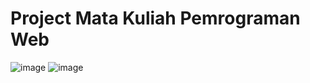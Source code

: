 # Project Mata Kuliah Pemrograman Web 
![image](https://github.com/MrafW/Project-PWEB/assets/152492986/fc7d6bc0-b12b-4f79-9827-24f03ed1e418)
![image](https://github.com/MrafW/Project-PWEB/assets/152492986/e0142acc-efc1-4166-946a-0f06f4165530)
